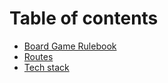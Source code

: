 # Table of contents

* [Board Game Rulebook](README.md)
* [Routes](routes.md)
* [Tech stack](tech-stack.md)
